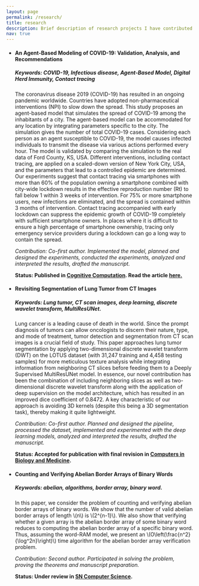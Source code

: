 ```yaml
---
layout: page
permalink: /research/
title: research
description: Brief description of research projects I have contributed to.
nav: true
---
```


<ul>
	<li>
		<h4 class="text-primary font-weight-bold">
			<b>
				An Agent-Based Modeling of COVID-19: Validation, Analysis, and Recommendations
			</b>
		</h4>
		<h5 class="text-info h6">Keywords: COVID-19, Infectious disease, Agent-Based Model, Digital Herd Immunity, Contact tracing</h5>
		<p>The coronavirus disease 2019 (COVID-19) has resulted in an ongoing pandemic worldwide. Countries have adopted non-pharmaceutical interventions (NPI) to slow down the spread. This study proposes an agent-based model that simulates the spread of COVID-19 among the inhabitants of a city. The agent-based model can be accommodated for any location by integrating parameters specific to the city. The simulation gives the number of total COVID-19 cases. Considering each person as an agent susceptible to COVID-19, the model causes infected individuals to transmit the disease via various actions performed every hour. The model is validated by comparing the simulation to the real data of Ford County, KS, USA. Different interventions, including contact tracing, are applied on a scaled-down version of New York City, USA, and the parameters that lead to a controlled epidemic are determined. Our experiments suggest that contact tracing via smartphones with more than 60% of the population owning a smartphone combined with city-wide lockdown results in the effective reproduction number (Rt) to fall below 1 within 3 weeks of intervention. For 75% or more smartphone users, new infections are eliminated, and the spread is contained within 3 months of intervention. Contact tracing accompanied with early lockdown can suppress the epidemic growth of COVID-19 completely with sufficient smartphone owners. In places where it is difficult to ensure a high percentage of smartphone ownership, tracing only emergency service providers during a lockdown can go a long way to contain the spread.</p>
		<p><i>Contribution: Co-first author. Implemented the model, planned and designed the experiments, conducted the experiments, analyzed and interpreted the results, drafted the manuscript.</i></p>
		<p><b>Status: Published in <a href="https://www.springer.com/journal/12559">Cognitive Computation</a>. Read the article <a href="https://link.springer.com/article/10.1007/s12559-020-09801-w">here.</a></b></p>
	</li>
	<li>
		<h4 class="text-primary font-weight-bold">
			<b>
				Revisiting Segmentation of Lung Tumor from CT Images
			</b>
		</h4>
		<h5 class="text-info h6">Keywords: Lung tumor, CT scan images, deep learning, discrete wavelet transform, MultiResUNet.</h5>
		<p>Lung cancer is a leading cause of death in the world. Since the prompt diagnosis of tumors can allow oncologists to discern their nature, type, and mode of treatment, tumor detection and segmentation from CT scan images is a crucial field of study. This paper approaches lung tumor segmentation by applying two-dimensional discrete wavelet transform (DWT) on the LOTUS dataset (with 31,247 training and 4,458 testing samples) for more meticulous texture analysis while integrating information from neighboring CT slices before feeding them to a Deeply Supervised MultiResUNet model. In essence, our novel contribution has been the combination of including neighboring slices as well as two-dimensional discrete wavelet transform along with the application of deep supervision on the model architecture, which has resulted in an improved dice coefficient of 0.8472. A key characteristic of our approach is avoiding 3D kernels (despite this being a 3D segmentation task), thereby making it quite lightweight.</p>
		<p><i>Contribution: Co-first author. Planned and designed the pipeline, processed the dataset, implemented and experimented with the deep learning models, analyzed and interpreted the results, drafted the manuscript.</i></p>
		<p><b>Status: Accepted for publication with final revision in <a href="https://www.journals.elsevier.com/computers-in-biology-and-medicine">Computers in Biology and Medicine</a>.</b></p>
	</li>
	<li>
		<h4 class="text-primary font-weight-bold">
			<b>
				Counting and Verifying Abelian Border Arrays of Binary Words
			</b>
		</h4>
		<h5 class="text-info h6">Keywords: abelian, algorithms, border array, binary word.</h5>
		<p>In this paper, we consider the problem of counting and verifying abelian border arrays of binary words. We show that the number of valid abelian border arrays of length \(n\) is \(2^{n-1}\). We also show that verifying whether a given array is the abelian border array of some binary word reduces to computing the abelian border array of a specific binary word. Thus, assuming the word-RAM model, we present an \(O\left(\frac{n^2}{\log^2n}\right)\) time algorithm for the abelian border array verification problem.</p>
		<p><i>Contribution: Second author. Participated in solving the problem, proving the theorems and manuscript preparation.</i></p>
		<p><b>Status: Under review in <a href="https://www.springer.com/journal/42979">SN Computer Science</a>.</b></p>
	</li>
</ul>